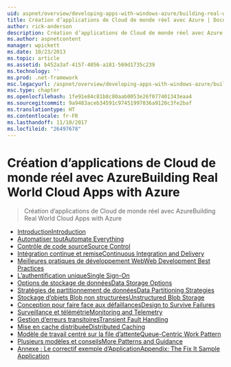 ```yaml
---
uid: aspnet/overview/developing-apps-with-windows-azure/building-real-world-cloud-apps-with-windows-azure/index
title: Création d’applications de Cloud de monde réel avec Azure | Documents Microsoft
author: rick-anderson
description: Création d’applications de Cloud de monde réel avec Azure
ms.author: aspnetcontent
manager: wpickett
ms.date: 10/23/2013
ms.topic: article
ms.assetid: b452a3af-4157-4056-a181-569d1735c239
ms.technology: ''
ms.prod: .net-framework
msc.legacyurl: /aspnet/overview/developing-apps-with-windows-azure/building-real-world-cloud-apps-with-windows-azure
msc.type: chapter
ms.openlocfilehash: 1fe91e84c81b8c80aab0053e26f077401343eaa4
ms.sourcegitcommit: 9a9483aceb34591c97451997036a9120c3fe2baf
ms.translationtype: HT
ms.contentlocale: fr-FR
ms.lasthandoff: 11/10/2017
ms.locfileid: "26497678"
---
```

<a name="building-real-world-cloud-apps-with-azure"></a><span data-ttu-id="8533c-103">Création d’applications de Cloud de monde réel avec Azure</span><span class="sxs-lookup"><span data-stu-id="8533c-103">Building Real World Cloud Apps with Azure</span></span>
====================
> <span data-ttu-id="8533c-104">Création d’applications de Cloud de monde réel avec Azure</span><span class="sxs-lookup"><span data-stu-id="8533c-104">Building Real World Cloud Apps with Azure</span></span>


- [<span data-ttu-id="8533c-105">Introduction</span><span class="sxs-lookup"><span data-stu-id="8533c-105">Introduction</span></span>](introduction.md)
- [<span data-ttu-id="8533c-106">Automatiser tout</span><span class="sxs-lookup"><span data-stu-id="8533c-106">Automate Everything</span></span>](automate-everything.md)
- [<span data-ttu-id="8533c-107">Contrôle de code source</span><span class="sxs-lookup"><span data-stu-id="8533c-107">Source Control</span></span>](source-control.md)
- [<span data-ttu-id="8533c-108">Intégration continue et remise</span><span class="sxs-lookup"><span data-stu-id="8533c-108">Continuous Integration and Delivery</span></span>](continuous-integration-and-continuous-delivery.md)
- [<span data-ttu-id="8533c-109">Meilleures pratiques de développement Web</span><span class="sxs-lookup"><span data-stu-id="8533c-109">Web Development Best Practices</span></span>](web-development-best-practices.md)
- [<span data-ttu-id="8533c-110">L’authentification unique</span><span class="sxs-lookup"><span data-stu-id="8533c-110">Single Sign-On</span></span>](single-sign-on.md)
- [<span data-ttu-id="8533c-111">Options de stockage de données</span><span class="sxs-lookup"><span data-stu-id="8533c-111">Data Storage Options</span></span>](data-storage-options.md)
- [<span data-ttu-id="8533c-112">Stratégies de partitionnement de données</span><span class="sxs-lookup"><span data-stu-id="8533c-112">Data Partitioning Strategies</span></span>](data-partitioning-strategies.md)
- [<span data-ttu-id="8533c-113">Stockage d’objets Blob non structurées</span><span class="sxs-lookup"><span data-stu-id="8533c-113">Unstructured Blob Storage</span></span>](unstructured-blob-storage.md)
- [<span data-ttu-id="8533c-114">Conception pour faire face aux défaillances</span><span class="sxs-lookup"><span data-stu-id="8533c-114">Design to Survive Failures</span></span>](design-to-survive-failures.md)
- [<span data-ttu-id="8533c-115">Surveillance et télémétrie</span><span class="sxs-lookup"><span data-stu-id="8533c-115">Monitoring and Telemetry</span></span>](monitoring-and-telemetry.md)
- [<span data-ttu-id="8533c-116">Gestion d’erreurs transitoires</span><span class="sxs-lookup"><span data-stu-id="8533c-116">Transient Fault Handling</span></span>](transient-fault-handling.md)
- [<span data-ttu-id="8533c-117">Mise en cache distribuée</span><span class="sxs-lookup"><span data-stu-id="8533c-117">Distributed Caching</span></span>](distributed-caching.md)
- [<span data-ttu-id="8533c-118">Modèle de travail centré sur la file d’attente</span><span class="sxs-lookup"><span data-stu-id="8533c-118">Queue-Centric Work Pattern</span></span>](queue-centric-work-pattern.md)
- [<span data-ttu-id="8533c-119">Plusieurs modèles et conseils</span><span class="sxs-lookup"><span data-stu-id="8533c-119">More Patterns and Guidance</span></span>](more-patterns-and-guidance.md)
- [<span data-ttu-id="8533c-120">Annexe : Le correctif exemple d’Application</span><span class="sxs-lookup"><span data-stu-id="8533c-120">Appendix: The Fix It Sample Application</span></span>](the-fix-it-sample-application.md)
